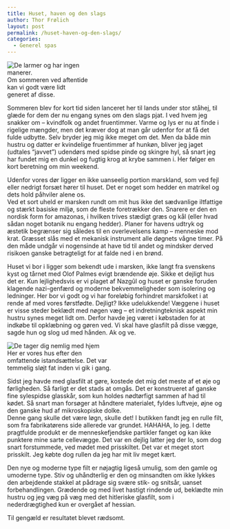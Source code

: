 ```yaml
---
title: Huset, haven og den slags
author: Thor Frølich
layout: post
permalink: /huset-haven-og-den-slags/
categories:
  - Generel spas
---
```

<div class="bitImage bitRight" style="width: 188px">
  <img src="http://www.abekat.net/wp-content/images/nazgul.jpg" alt="De larmer og har ingen manerer." /><br /> Om sommeren ved aftentide kan vi godt være lidt generet af disse.
</div>

Sommeren blev for kort tid siden lanceret her til lands under stor ståhej, til glæde for dem der nu engang synes om den slags pjat. I ved hvem jeg snakker om – kvindfolk og andet fruentimmer. Varme og lys er nu at finde i rigelige mængder, men det kræver dog at man går udenfor for at få det fulde udbytte. Selv bryder jeg mig ikke meget om det. Men da både min hustru og datter er kvindelige fruentimmer af hunkøn, bliver jeg jaget (udtales “javvet”) udendørs med spidse pinde og skingre hyl, så snart jeg har fundet mig en dunkel og fugtig krog at krybe sammen i. Her følger en kort beretning om min weekend.

Udenfor vores dør ligger en ikke uanseelig portion marskland, som ved fejl eller nedrigt forsæt hører til huset. Det er noget som hedder en matrikel og dets hold påhviler alene os.  
Ved et sort uheld er marsken rundt om mit hus ikke det sædvanlige iltfattige og stærkt basiske miljø, som de fleste foretrækker den. Snarere er den en nordisk form for amazonas, i hvilken trives stædigt græs og kål (eller hvad sådan noget botanik nu engang hedder). Planer for havens udtryk og æstetik begrænser sig således til en overlevelsens kamp – menneske mod krat. Græsset slås med et mekanisk instrument alle døgnets vågne timer. På den måde undgår vi nogensinde at have tid til andet og mindsker derved risikoen ganske betragteligt for at falde ned i en brønd.

Huset vi bor i ligger som bekendt ude i marsken, ikke langt fra svenskens kyst og tårnet med Olof Palmes evigt brændende øje. Sikke et dejligt hus det er. Kun lejlighedsvis er vi plaget af Nazgûl og huset er ganske foruden klagende nazi-genfærd og moderne bekvemmeligheder som isolering og ledninger. Her bor vi godt og vi har foreløbig forhindret marskfolket i at rende af med vores førstfødte. Dejligt? Ikke udelukkende! Væggene i huset er visse steder beklædt med nøgen væg – et indretningteknisk aspekt min hustru synes meget lidt om. Derfor havde jeg været i købstaden for at indkøbe til opklæbning og gøren ved. Vi skal have glasfilt på disse vægge, sagde hun og slog ud med hånden. Ak og ve.

<div class="bitImage bitLeft" style="width: 248px">
  <img src="http://www.abekat.net/wp-content/images/swamphouse_01.jpg" alt="De tager dig nemlig med hjem" /><br /> Her er vores hus efter den omfattende istandsættelse. Det var temmelig sløjt fat inden vi gik i gang.
</div>

Sidst jeg havde med glasfilt at gøre, kostede det mig det meste af et øje og førligheden. Så farligt er det stads at omgås. Det er konstrueret af ganske fine sylespidse glasskår, som kun holdes nødtørfigt sammen af had til kødet. Så snart man forsøger at håndtere materialet, fyldes luftveje, øjne og den ganske hud af mikroskopiske dolke.  
Denne gang skulle det være løgn, skulle det! I butikken fandt jeg en rulle filt, som fra fabrikatørens side allerede var grundet. HAHAHA, lo jeg. I dette pragtfulde produkt er de menneskefjendske partikler fanget og kan ikke punktere mine sarte cellevægge. Det var en dejlig latter jeg der lo, som dog snart forstummede, ved mødet med prisskiltet. Det var et meget stort prisskilt. Jeg købte dog rullen da jeg har mit liv meget kært.

Den nye og moderne type filt er nøjagtig ligeså umulig, som den gamle og umoderne type. Stiv og uhåndterlig er den og minsandten om ikke lykkes den arbejdende stakkel at pådrage sig svære stik- og snitsår, uanset forbehandlingen. Grædende og med livet hastigt rindende ud, beklædte min hustru og jeg væg på væg med det hitleriske glasfilt, som i nederdrægtighed kun er overgået af hessian.

Til gengæld er resultatet blevet rædsomt.